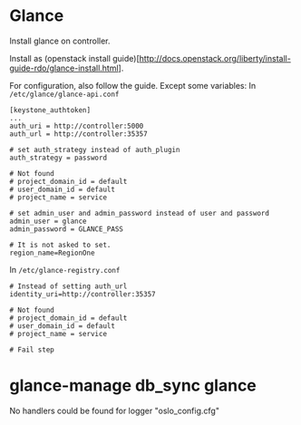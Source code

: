 
# Glance

Install glance on controller.

Install as (openstack install guide)[http://docs.openstack.org/liberty/install-guide-rdo/glance-install.html].

For configuration, also follow the guide. Except some variables:
In `/etc/glance/glance-api.conf`
````
[keystone_authtoken]
...
auth_uri = http://controller:5000
auth_url = http://controller:35357

# set auth_strategy instead of auth_plugin
auth_strategy = password

# Not found
# project_domain_id = default
# user_domain_id = default
# project_name = service

# set admin_user and admin_password instead of user and password
admin_user = glance
admin_password = GLANCE_PASS

# It is not asked to set.  
region_name=RegionOne
````

In `/etc/glance-registry.conf`
````
# Instead of setting auth_url
identity_uri=http://controller:35357

# Not found
# project_domain_id = default
# user_domain_id = default
# project_name = service

# Fail step

````
# glance-manage db_sync glance
No handlers could be found for logger "oslo_config.cfg"
````

